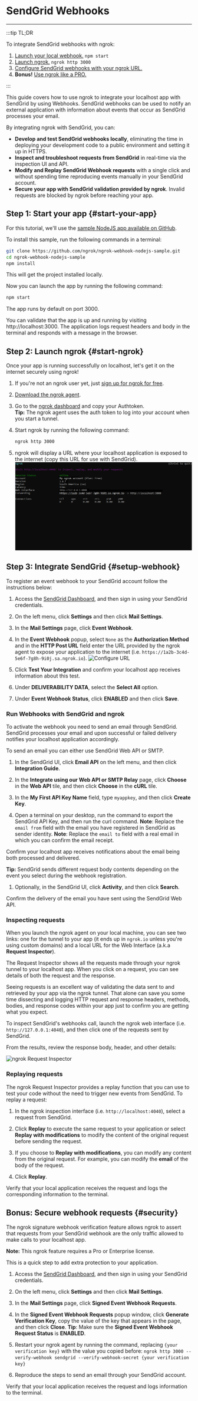 # SendGrid Webhooks
------------

:::tip TL;DR

To integrate SendGrid webhooks with ngrok:
1. [Launch your local webhook.](#start-your-app) `npm start`
1. [Launch ngrok.](#start-ngrok) `ngrok http 3000`
1. [Configure SendGrid webhooks with your ngrok URL.](#setup-webhook)
1. **Bonus!** [Use ngrok like a PRO.](#security)

:::

This guide covers how to use ngrok to integrate your localhost app with SendGrid by using Webhooks.
SendGrid webhooks can be used to notify an external application with information about events that occur as SendGrid processes your email. 

By integrating ngrok with SendGrid, you can:

- **Develop and test SendGrid webhooks locally**, eliminating the time in deploying your development code to a public environment and setting it up in HTTPS.
- **Inspect and troubleshoot requests from SendGrid** in real-time via the inspection UI and API.
- **Modify and Replay SendGrid Webhook requests** with a single click and without spending time reproducing events manually in your SendGrid account.
- **Secure your app with SendGrid validation provided by ngrok**. Invalid requests are blocked by ngrok before reaching your app.


## **Step 1**: Start your app {#start-your-app}

For this tutorial, we'll use the [sample NodeJS app available on GitHub](https://github.com/ngrok/ngrok-webhook-nodejs-sample). 

To install this sample, run the following commands in a terminal:

```bash
git clone https://github.com/ngrok/ngrok-webhook-nodejs-sample.git
cd ngrok-webhook-nodejs-sample
npm install
```

This will get the project installed locally.

Now you can launch the app by running the following command: 

```bash
npm start
```

The app runs by default on port 3000. 

You can validate that the app is up and running by visiting http://localhost:3000. The application logs request headers and body in the terminal and responds with a message in the browser.


## **Step 2**: Launch ngrok {#start-ngrok}

Once your app is running successfully on localhost, let's get it on the internet securely using ngrok! 

1. If you're not an ngrok user yet, just [sign up for ngrok for free](https://ngrok.com/signup).

1. [Download the ngrok agent](https://ngrok.com/download).

1. Go to the [ngrok dashboard](https://dashboard.ngrok.com) and copy your Authtoken. <br />
    **Tip:** The ngrok agent uses the auth token to log into your account when you start a tunnel.
    
1. Start ngrok by running the following command:
    ```bash
    ngrok http 3000
    ```

1. ngrok will display a URL where your localhost application is exposed to the internet (copy this URL for use with SendGrid).
    ![ngrok agent running](/img/integrations/launch_ngrok_tunnel.png)


## **Step 3**: Integrate SendGrid {#setup-webhook}

To register an event webhook to your SendGrid account follow the instructions below:

1. Access the [SendGrid Dashboard](https://app.sendgrid.com/), and then sign in using your SendGrid credentials.

1. On the left menu, click **Settings** and then click **Mail Settings**.

1. In the **Mail Settings** page, click **Event Webhook**.

1. In the **Event Webhook** popup, select `None` as the **Authorization Method** and in the **HTTP Post URL** field enter the URL provided by the ngrok agent to expose your application to the internet (i.e. `https://1a2b-3c4d-5e6f-7g8h-9i0j.sa.ngrok.io`).
    ![Configure URL](img/ngrok_url_configuration_sendgrid.png)

1. Click **Test Your Integration** and confirm your localhost app receives information about this test.

1. Under **DELIVERABILITY DATA**, select the **Select All** option.

1. Under **Event Webhook Status**, click **ENABLED** and then click **Save**.

### Run Webhooks with SendGrid and ngrok

To activate the webhook you need to send an email through SendGrid. SendGrid processes your email and upon successful or failed delivery notifies your localhost application accordingly.

To send an email you can either use SendGrid Web API or SMTP. 

1. In the SendGrid UI, click **Email API** on the left menu, and then click **Integration Guide**.

1. In the **Integrate using our Web API or SMTP Relay** page, click **Choose** in the **Web API** tile, and then click **Choose** in the **cURL** tile.

1. In the **My First API Key Name** field, type `myappkey`, and then click **Create Key**.

1. Open a terminal on your desktop, run the command to export the SendGrid API Key, and then run the curl command.
    **Note**: Replace the `email from` field with the email you have registered in SendGrid as sender identity.
    **Note**: Replace the `email to` field with a real email in which you can confirm the email receipt. 

Confirm your localhost app receives notifications about the email being both processed and delivered.

**Tip:** SendGrid sends different request body contents depending on the event you select during the webhook registration.

1. Optionally, in the SendGrid UI, click **Activity**, and then click **Search**. 

Confirm the delivery of the email you have sent using the SendGrid Web API.


### Inspecting requests

When you launch the ngrok agent on your local machine, you can see two links: one for the tunnel to your app (it ends up in `ngrok.io` unless you're using custom domains) and a local URL for the Web Interface (a.k.a **Request Inspector**).

The Request Inspector shows all the requests made through your ngrok tunnel to your localhost app. When you click on a request, you can see details of both the request and the response.

Seeing requests is an excellent way of validating the data sent to and retrieved by your app via the ngrok tunnel. That alone can save you some time dissecting and logging HTTP request and response headers, methods, bodies, and response codes within your app just to confirm you are getting what you expect.

To inspect SendGrid's webhooks call, launch the ngrok web interface (i.e. `http://127.0.0.1:4040`), and then click one of the requests sent by SendGrid.

From the results, review the response body, header, and other details:

![ngrok Request Inspector](img/ngrok_introspection_sendgrid_hooks.png)


### Replaying requests

The ngrok Request Inspector provides a replay function that you can use to test your code without the need to trigger new events from SendGrid. To replay a request:

1. In the ngrok inspection interface (i.e. `http://localhost:4040`), select a request from SendGrid.

1. Click **Replay** to execute the same request to your application or select **Replay with modifications** to modify the content of the original request before sending the request.

1. If you choose to **Replay with modifications**, you can modify any content from the original request. For example, you can modify the **email** of the body of the request.

1. Click **Replay**.

Verify that your local application receives the request and logs the corresponding information to the terminal.


## **Bonus**: Secure webhook requests {#security}

The ngrok signature webhook verification feature allows ngrok to assert that requests from your SendGrid webhook are the only traffic allowed to make calls to your localhost app.

**Note:** This ngrok feature requires a Pro or Enterprise license.

This is a quick step to add extra protection to your application.

1. Access the [SendGrid Dashboard](https://app.sendgrid.com/), and then sign in using your SendGrid credentials.

1. On the left menu, click **Settings** and then click **Mail Settings**.

1. In the **Mail Settings** page, click **Signed Event Webhook Requests**.

1. In the **Signed Event Webhook Requests** popup window, click **Generate Verification Key**, copy the value of the key that appears in the page, and then click **Close**.
    **Tip**: Make sure the **Signed Event Webhook Request Status** is **ENABLED**.

1. Restart your ngrok agent by running the command, replacing `{your verification key}` with the value you copied before:
    `ngrok http 3000 --verify-webhook sendgrid --verify-webhook-secret {your verification key}`

1. Reproduce the steps to send an email through your SendGrid account.

Verify that your local application receives the request and logs information to the terminal.
